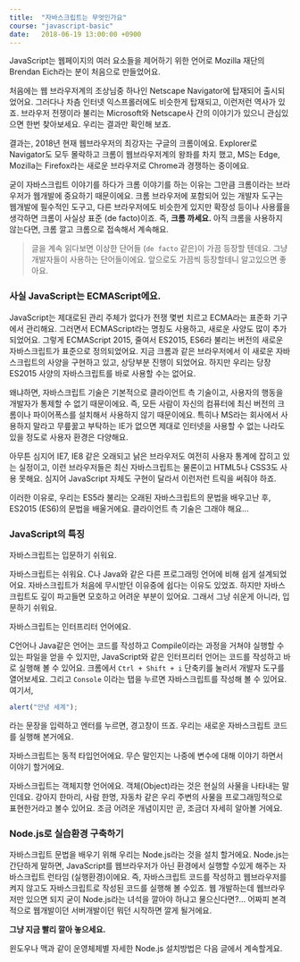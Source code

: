 ```yaml
---
title: 	"자바스크립트는 무엇인가요"
course: "javascript-basic"
date:   2018-06-19 13:00:00 +0900
---
```



JavaScript는 웹페이지의 여러 요소들을 제어하기 위한 언어로 Mozilla 재단의 Brendan Eich라는 분이 처음으로 만들었어요. 

처음에는 웹 브라우저계의 조상님중 하나인 Netscape Navigator에 탑재되어 출시되었어요. 그러다나 차츰 인터넷 익스프롤러에도 비슷한게 탑재되고, 이런저런 역사가 있죠. 브라우저 전쟁이라 불리는 Microsoft와 Netscape사 간의 이야기가 있으니 관심있으면 한번 찾아보세요. 우리는 결과만 확인해 보죠. 

결과는, 2018년 현재 웹브라우저의 최강자는 구글의 크롬이에요. Explorer로 Navigator도 모두 몰락하고 크롬이 웹브라우저계의 왕좌를 차지 했고, MS는 Edge, Mozilla는 Firefox라는 새로운 브라우저로 Chrome과 경쟁하는 중이에요.

굳이 자바스크립트 이야기를 하다가 크롬 이야기를 하는 이유는 그만큼 크롬이라는 브라우저가 웹개발에 중요하기 때문이에요. 크롬 브라우저에 포함되어 있는 개발자 도구는 웹개발에 필수적인 도구고, 다른 브라우저에도 비슷한게 있지만 확장성 등이나 사용률을 생각하면 크롬이 사실상 표준 (de facto)이죠. 즉, **크롬 까세요.** 아직 크롬을 사용하지 않는다면, 크롬 깔고 크롬으로 접속해서 계속해요.

> 글을 계속 읽다보면 이상한 단어들 (`de facto` 같은)이 가끔 등장할 텐데요. 그냥 개발자들이 사용하는 단어들이에요. 앞으로도 가끔씩 등장할테니 알고있으면 좋아요.



### 사실 JavaScript는 ECMAScript에요.

JavaScript는 제대로된 관리 주체가 없다가 전쟁 몇번 치르고 ECMA라는 표준화 기구에서 관리해요. 그러면서 ECMAScript라는 명칭도 사용하고, 새로운 사양도 많이 추가되었어요. 그렇게 ECMAScript 2015, 줄여서 ES2015, ES6라 불리는 버전의 새로운 자바스크립트가 표준으로 정의되었어요. 지금 크롬과 같은 브라우저에서 이 새로운 자바스크립트의 사양을 구현하고 있고, 상당부분 진행이 되었어요. 하지만 우리는 당장 ES2015 사양의 자바스크립트를 바로 사용할 수는 없어요.

왜냐하면, 자바스크립트 기술은 기본적으로 클라이언트 측 기술이고, 사용자의 행동을 개발자가 통제할 수 없기 때문이에요. 즉, 모든 사람이 자신의 컴퓨터에 최신 버전의 크롬이나 파이어폭스를 설치해서 사용하지 않기 때문이에요. 특히나 MS라는 회사에서 사용하지 말라고 무릎꿇고 부탁하는 IE가 없으면 제대로 인터넷을 사용할 수 없는 나라도 있을 정도로 사용자 환경은 다양해요.

아무튼 심지어 IE7, IE8 같은 오래되고 낡은 브라우저도 여전히 사용자 통계에 잡히고 있는 실정이고, 이런 브라우저들은 최신 자바스크립트는 물론이고 HTML5나 CSS3도 사용 못해요. 심지어 JavaScript 자체도 구현이 달라서 이런저런 트릭을 써줘야 하죠.

이러한 이유로, 우리는 ES5라 불리는 오래된 자바스크립트의 문법을 배우고난 후, ES2015 (ES6)의 문법을 배울거에요. 클라이언트 측 기술은 그래야 해요...



### JavaScript의 특징

자바스크립트는 입문하기 쉬워요.

자바스크립트는 쉬워요. C나 Java와 같은 다른 프로그래밍 언어에 비해 쉽게 설계되었어요. 자바스크립트가 처음에 무시받던 이유중에 쉽다는 이유도 있었죠. 하지만 자바스크립트도 깊이 파고들면 모호하고 어려운 부분이 있어요. 그래서 그냥 쉬운게 아니라, 입문하기 쉬워요.

자바스크립트는 인터프리터 언어에요. 

C언어나 Java같은 언어는 코드를 작성하고 Compile이라는 과정을 거쳐야 실행할 수있는 파일을 얻을 수 있지만, JavaScript와 같은 인터프리터 언어는 코드를 작성하고 바로 실행해 볼 수 있어요. 크롬에서 `Ctrl + Shift + i` 단축키를 눌러서 개발자 도구를 열어보세요. 그리고 `Console` 이라는 탭을 누르면 자바스크립트를 작성해 볼 수 있어요. 여기서,

```js
alert("안녕 세계");
```

라는 문장을 입력하고 엔터를 누르면, 경고창이 뜨죠. 우리는 새로운 자바스크립트 코드를 실행해 본거에요.

자바스크립트는 동적 타입언어에요. 무슨 말인지는 나중에 변수에 대해 이야기 하면서 이야기 할거에요.

자바스크립트는 객체지향 언어에요. 객체(Object)라는 것은 현실의 사물을 나타내는 말인데요. 강아지 한마리, 사람 한명, 자동차 같은 우리 주변의 사물을 프로그래밍적으로 표현한거라고 볼수 있어요. 조금 어려운 개념이지만 곧, 조금더 자세히 알아볼 거에요.



### Node.js로 실습환경 구축하기

자바스크립트 문법을 배우기 위해 우리는 Node.js라는 것을 설치 할거에요. Node.js는 간단하게 말하면, JavaScript를 웹브라우저가 아닌 환경에서 실행할 수있게 해주는 자바스크립트 런타임 (실행환경)이에요. 즉, 자바스크립트 코드를 작성하고 웹브라우저를 켜지 않고도 자바스크립트로 작성된 코드를 실행해 볼 수있죠. 웹 개발하는데 웹브라우저만 있으면 되지 굳이 Node.js라는 녀석을 깔아야 하냐고 물으신다면?... 어짜피 본격적으로 웹개발이던 서버개발이던 뭐던 시작하면 깔게 될거에요.

**그냥 지금 빨리 깔아 놓으세요.** 

윈도우나 맥과 같이 운영체제별 자세한 Node.js 설치방법은 다음 글에서 계속할게요.

